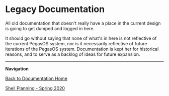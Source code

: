 # Legacy Documentation

All old documentation that doesn't really have a place in the current design is going to get dumped and logged in here.

It should go without saying that none of what's in here is not reflective of the current PegasOS system, nor is it necessarily reflective of future iterations of the PegasOS system. Documentation is kept her for historical reasons, and to serve as a backlog of ideas for future expansion.

---

**Navigation**

[Back to Documentation Home](../README.md)

[Shell Planning - Spring 2020](SHELL_PLANNING.md)
